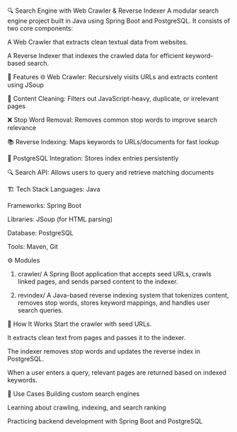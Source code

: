 🔍 Search Engine with Web Crawler & Reverse Indexer
A modular search engine project built in Java using Spring Boot and PostgreSQL. It consists of two core components:

A Web Crawler that extracts clean textual data from websites.

A Reverse Indexer that indexes the crawled data for efficient keyword-based search.

🧠 Features
🌐 Web Crawler: Recursively visits URLs and extracts content using JSoup

🧾 Content Cleaning: Filters out JavaScript-heavy, duplicate, or irrelevant pages

❌ Stop Word Removal: Removes common stop words to improve search relevance

📚 Reverse Indexing: Maps keywords to URLs/documents for fast lookup

💾 PostgreSQL Integration: Stores index entries persistently

🔍 Search API: Allows users to query and retrieve matching documents

🏗️ Tech Stack
Languages: Java

Frameworks: Spring Boot

Libraries: JSoup (for HTML parsing)

Database: PostgreSQL

Tools: Maven, Git

⚙️ Modules
1. crawler/
A Spring Boot application that accepts seed URLs, crawls linked pages, and sends parsed content to the indexer.

2. revindex/
A Java-based reverse indexing system that tokenizes content, removes stop words, stores keyword mappings, and handles user search queries.

🚀 How It Works
Start the crawler with seed URLs.

It extracts clean text from pages and passes it to the indexer.

The indexer removes stop words and updates the reverse index in PostgreSQL.

When a user enters a query, relevant pages are returned based on indexed keywords.

📌 Use Cases
Building custom search engines

Learning about crawling, indexing, and search ranking

Practicing backend development with Spring Boot and PostgreSQL


